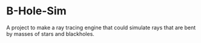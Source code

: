 # B-Hole-Sim
A project to make a ray tracing engine that could simulate rays that are bent by masses of stars and blackholes.
